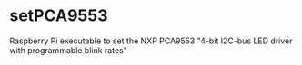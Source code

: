 # setPCA9553
Raspberry Pi executable to set the NXP PCA9553 "4-bit I2C-bus LED driver with programmable blink rates"
